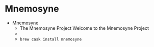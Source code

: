 # Mnemosyne
- [Mnemosyne](https://mnemosyne-proj.org/)
  -  The Mnemosyne Project                             Welcome to the Mnemosyne Project                          
  - 
  - `brew cask install mnemosyne`
